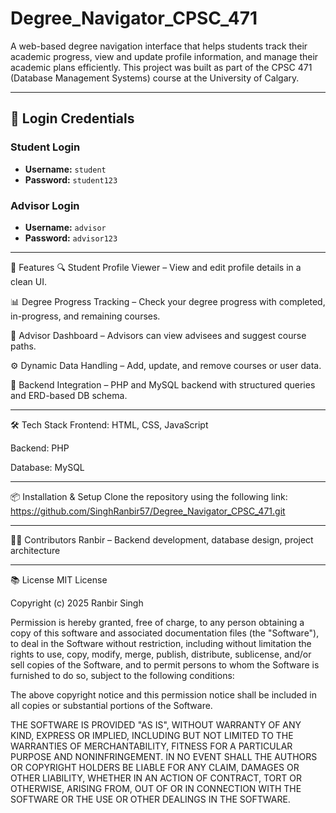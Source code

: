 # Degree_Navigator_CPSC_471
A web-based degree navigation interface that helps students track their academic progress, view and update profile information, and manage their academic plans efficiently. This project was built as part of the CPSC 471 (Database Management Systems) course at the University of Calgary.

_____________________________________________________________________________________________________________________________

## 🔐 Login Credentials

### Student Login
- **Username:** `student`
- **Password:** `student123`

### Advisor Login
- **Username:** `advisor`
- **Password:** `advisor123`

_____________________________________________________________________________________________________________________________

🚀 Features
🔍 Student Profile Viewer – View and edit profile details in a clean UI.

📊 Degree Progress Tracking – Check your degree progress with completed, in-progress, and remaining courses.

🧩 Advisor Dashboard – Advisors can view advisees and suggest course paths.

⚙️ Dynamic Data Handling – Add, update, and remove courses or user data.

📁 Backend Integration – PHP and MySQL backend with structured queries and ERD-based DB schema.

_____________________________________________________________________________________________________________________________

🛠️ Tech Stack
Frontend: HTML, CSS, JavaScript

Backend: PHP

Database: MySQL

_____________________________________________________________________________________________________________________________

📦 Installation & Setup
Clone the repository using the following link:
https://github.com/SinghRanbir57/Degree_Navigator_CPSC_471.git

_____________________________________________________________________________________________________________________________

🧑‍💻 Contributors
Ranbir – Backend development, database design, project architecture

_____________________________________________________________________________________________________________________________

📚 License
MIT License

Copyright (c) 2025 Ranbir Singh

Permission is hereby granted, free of charge, to any person obtaining a copy
of this software and associated documentation files (the "Software"), to deal
in the Software without restriction, including without limitation the rights
to use, copy, modify, merge, publish, distribute, sublicense, and/or sell
copies of the Software, and to permit persons to whom the Software is
furnished to do so, subject to the following conditions:

The above copyright notice and this permission notice shall be included in all
copies or substantial portions of the Software.

THE SOFTWARE IS PROVIDED "AS IS", WITHOUT WARRANTY OF ANY KIND, EXPRESS OR
IMPLIED, INCLUDING BUT NOT LIMITED TO THE WARRANTIES OF MERCHANTABILITY,
FITNESS FOR A PARTICULAR PURPOSE AND NONINFRINGEMENT. IN NO EVENT SHALL THE
AUTHORS OR COPYRIGHT HOLDERS BE LIABLE FOR ANY CLAIM, DAMAGES OR OTHER
LIABILITY, WHETHER IN AN ACTION OF CONTRACT, TORT OR OTHERWISE, ARISING FROM,
OUT OF OR IN CONNECTION WITH THE SOFTWARE OR THE USE OR OTHER DEALINGS IN THE
SOFTWARE.